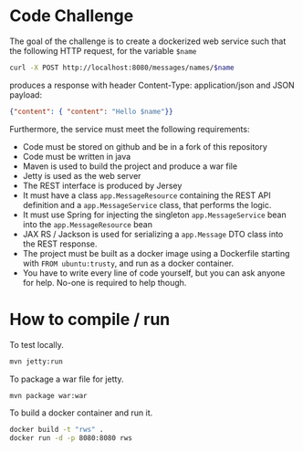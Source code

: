 # Code Challenge
The goal of the challenge is to create a dockerized web service such that the following HTTP request, for the variable `$name`
```sh
curl -X POST http://localhost:8080/messages/names/$name
```
produces a response with header Content-Type: application/json and JSON payload:
```json
{"content": { "content": "Hello $name"}}
```
Furthermore, the service must meet the following requirements:
* Code must be stored on github and be in a fork of this repository
* Code must be written in java
* Maven is used to build the project and produce a war file
* Jetty is used as the web server
* The REST interface is produced by Jersey
* It must have a class `app.MessageResource` containing the REST API definition and a `app.MessageService` class, that performs the logic.
* It must use Spring for injecting the singleton `app.MessageService` bean into the `app.MessageResource` bean
* JAX RS / Jackson is used for serializing a `app.Message` DTO class into the REST response.
* The project must be built as a docker image using a Dockerfile starting with `FROM ubuntu:trusty`, and run as a docker container.
* You have to write every line of code yourself, but you can ask anyone for help. No-one is required to help though.

# How to compile / run

To test locally.
```sh
mvn jetty:run
```

To package a war file for jetty.
```sh
mvn package war:war
```

To build a docker container and run it.
```sh
docker build -t "rws" .
docker run -d -p 8080:8080 rws
```


